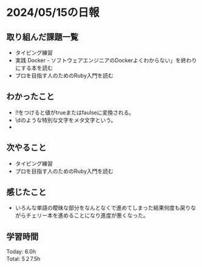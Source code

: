 # 2024/05/15の日報
## 取り組んだ課題一覧
* タイピング練習
*  実践 Docker - ソフトウェアエンジニアのDockerよくわからない」を終わりにする本を読む
*  プロを目指す人のためのRuby入門を読む
## わかったこと
*  !!をつけると値がtrueまたはfaulseに変換される。
*  \dのような特別な文字をメタ文字という。
*  
## 次やること
* タイピング練習
* プロを目指す人のためのRuby入門を読む
## 感じたこと
* いろんな単語の曖昧な部分をなんとなくで進めてしまった結果何度も戻りながらチェリー本を進めることになり進度が悪くなった。
## 学習時間
Today: 6.0h<br>
Total: 5２7.5h
